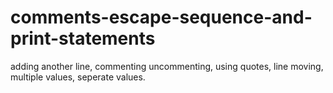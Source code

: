 # comments-escape-sequence-and-print-statements
adding another line, commenting uncommenting, using quotes, line moving, multiple values, seperate values.
